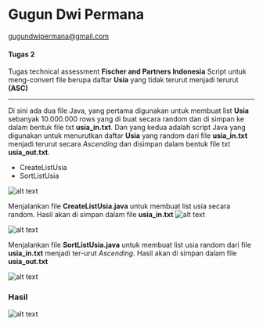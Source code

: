 # Gugun Dwi Permana
gugundwipermana@gmail.com

#### Tugas 2

Tugas technical assessment **Fischer and Partners Indonesia**
Script untuk meng-convert file berupa daftar **Usia** yang tidak terurut menjadi terurut **(ASC)**

---

Di sini ada dua file Java, yang pertama digunakan untuk membuat list **Usia** sebanyak 10.000.000 rows yang di buat secara random dan di simpan ke dalam bentuk file txt **usia_in.txt**.
Dan yang kedua adalah script Java yang digunakan untuk menurutkan daftar **Usia** yang random dari file **usia_in.txt** menjadi terurut secara *Ascending* dan disimpan dalam bentuk file txt **usia_out.txt**.

- CreateListUsia
- SortListUsia

![alt text](https://photos-2.dropbox.com/t/2/AAALMYMgklW8XcBjhRExkSioH8wnhzfX2ag4W537zjoPTA/12/275268354/png/32x32/3/1527962400/0/2/01_Directory.png/EOvio4YCGKYkIAIoAg/IxtSxxCchSoamg5hvq0TckFbzS4y4reu14wLlRI5Bb4?dl=0&preserve_transparency=1&size=1280x960&size_mode=3)

Menjalankan file **CreateListUsia.java** untuk membuat list usia secara random. Hasil akan di simpan dalam file **usia_in.txt**
![alt text](https://photos-5.dropbox.com/t/2/AAClWH-fEtpflox1K4l1IanZZwus53QOf_nmizE4yNAHEQ/12/275268354/png/32x32/3/1527962400/0/2/02_CreateListUsia_01.png/EOvio4YCGKYkIAIoAg/ls5-FZpxoXKquj4PoB8gzd-vFolkGJzZK2r24g4IPrc?dl=0&preserve_transparency=1&size=1280x960&size_mode=3)

![alt text](https://photos-4.dropbox.com/t/2/AACrwIQ3yoTpTnnZEjhwZKoScy5vy_-uyuT0OMKSGbOb-w/12/275268354/png/32x32/3/1527962400/0/2/02_CreateListUsia_02.png/EOvio4YCGKYkIAIoAg/h-A9bGtsp42GNC4c5eqXeek6pruqoq1lb9t6g04VTUw?dl=0&preserve_transparency=1&size=1280x960&size_mode=3)

Menjalankan file **SortListUsia.java** untuk membuat list usia random dari file **usia_in.txt** menjadi ter-urut *Ascending*. Hasil akan di simpan dalam file **usia_out.txt**

![alt text](https://photos-4.dropbox.com/t/2/AAB9S5oSqcF9CHny09vDsRgVExGVxdHzDslJkMFloksBQg/12/275268354/png/32x32/3/1527962400/0/2/03_Sort_01.png/EOvio4YCGKYkIAIoAg/JtuC1N2ZzLu-DK95g0-oGE69GYA4cQ8zP6ct0rZi81w?dl=0&preserve_transparency=1&size=1280x960&size_mode=3)

### Hasil

![alt text](https://photos-5.dropbox.com/t/2/AAC0KQgdw7ko04e9jK-yQh9fCB8jBSgDpnW_x49OwDoxcA/12/275268354/png/32x32/3/1527962400/0/2/03_Sort_02.png/EOvio4YCGKYkIAIoAg/wuWsJ0QqJQlJvk4GzOprMA-aE5PE9XORDdtBEVNAd-8?dl=0&preserve_transparency=1&size=1280x960&size_mode=3)
